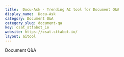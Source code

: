 ```yaml
---
title:  Docu-Ask - Trending AI tool for Document Q&A
display_name:  Docu-Ask
category: Document Q&A
category_slug: document-qa
key: csat_sttabot_io
website: https://csat.sttabot.io/
layout: aitool
---
```


Document Q&A
